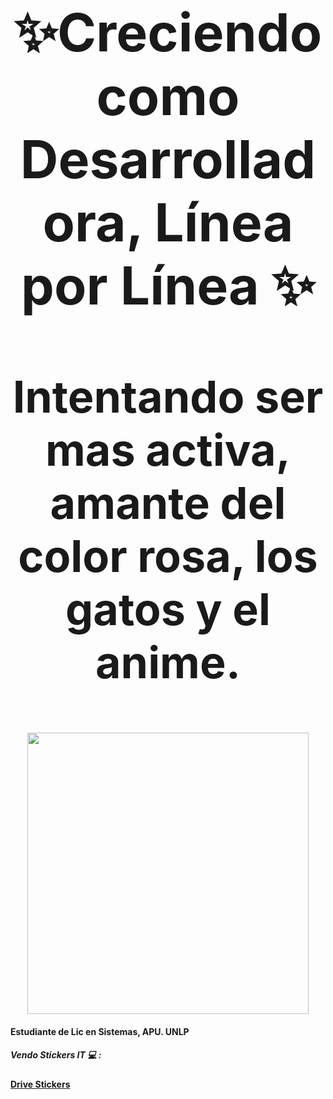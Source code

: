 
<p align="center" style="font-size: 84px;"><strong>✨Creciendo como Desarrolladora, Línea por Línea ✨</strong></p>
<p align="center" style="font-size: 70px;"><strong> Intentando ser mas activa, amante del color rosa, los gatos y el anime.</p>

<div align="center">
    <img src="https://github.com/user-attachments/assets/92a5097d-1588-4d92-86cd-de076764e196" width="450">
</div>



#### Estudiante de Lic en Sistemas, APU. UNLP
##### Vendo Stickers IT 💻 :
#### [Drive Stickers](https://drive.google.com/drive/folders/1nzrGfG1_9-k5Dp8QdMbfXcqo7_Uz2GV7)

<!--
**LauraCuenca/LauraCuenca** is a ✨ _special_ ✨ repository because its `README.md` (this file) appears on your GitHub profile.

Here are some ideas to get you started:

- 🔭 I’m currently working on ...
- 🌱 I’m currently learning ...
- 👯 I’m looking to collaborate on ...
- 🤔 I’m looking for help with ...
- 💬 Ask me about ...
- 📫 How to reach me: ...
- 😄 Pronouns: ...
- ⚡ Fun fact: ...
-->
